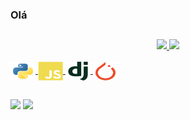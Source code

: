 ### Olá
##
<div align="center">
  <a href="https://github.com/joaomxm">
    <img height="180em" src="https://github-readme-stats.vercel.app/api?username=joaomxm&show_icons=true&theme=github_dark&count_private=true"/>
  <img height="180em" src="https://github-readme-stats.vercel.app/api/top-langs/?username=joaomxm&layout=compact&langs_count=7&theme=github_dark"/>
</div>
  
  <div style="display: inline_block"><br>
  <img align="center" alt="Jmxm-Python" height="30" width="40" src="https://raw.githubusercontent.com/devicons/devicon/master/icons/python/python-original.svg">
  <img align="center" alt="Jmxm-Js" height="30" width="40" src="https://raw.githubusercontent.com/devicons/devicon/master/icons/javascript/javascript-plain.svg">
  <img align="center" alt="Jmxm-Django" height="30" width="40" src="https://github.com/devicons/devicon/blob/master/icons/django/django-plain.svg">
  <img align="center" alt="Jmxm-Pytorch" height="30" width="40" src="https://github.com/devicons/devicon/blob/master/icons/pytorch/pytorch-original.svg">
    
    
  ##
    
<div> 
  <a href="https://www.linkedin.com/in/joao-vitor-maximo/" target="_blank"><img src="https://img.shields.io/badge/-LinkedIn-%230077B5?style=for-the-badge&logo=linkedin&logoColor=white" target="_blank"></a> 
  <a href="https://medium.com/@joaovmaximo" target="_blank"><img src="https://img.shields.io/badge/Medium-12100E?style=for-the-badge&logo=medium&logoColor=white" target="_blank"></a> 
 
<!-- ![Snake animation](https://github.com/joaomxm/joaomxm/blob/output/github-contribution-grid-snake.svg) -->
 
</div>


